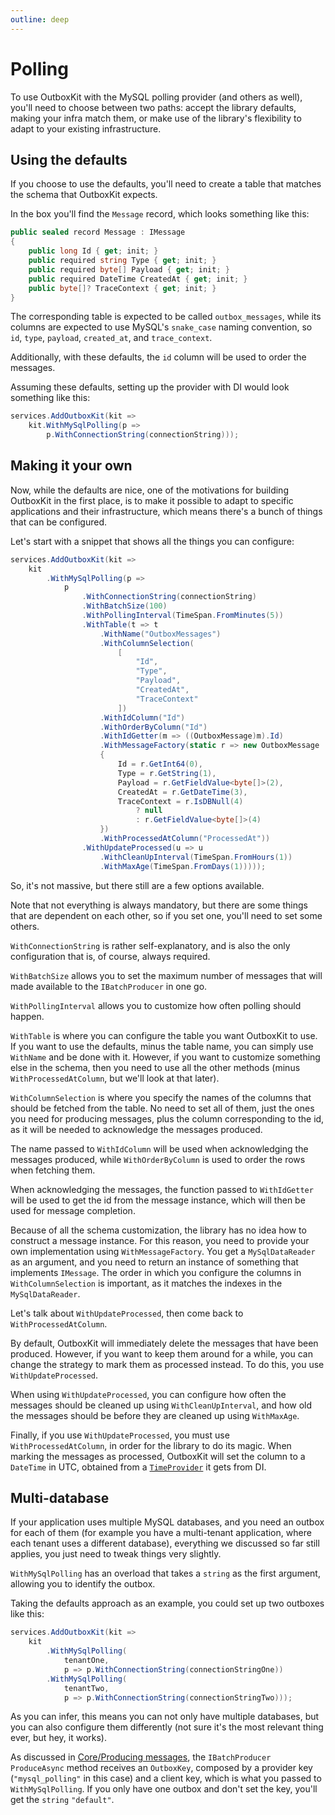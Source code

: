 ```yaml
---
outline: deep
---
```


# Polling

To use OutboxKit with the MySQL polling provider (and others as well), you'll need to choose between two paths: accept the library defaults, making your infra match them, or make use of the library's flexibility to adapt to your existing infrastructure.

## Using the defaults

If you choose to use the defaults, you'll need to create a table that matches the schema that OutboxKit expects.

In the box you'll find the `Message` record, which looks something like this:

```csharp
public sealed record Message : IMessage
{
    public long Id { get; init; }
    public required string Type { get; init; }
    public required byte[] Payload { get; init; }
    public required DateTime CreatedAt { get; init; }
    public byte[]? TraceContext { get; init; }
}
```

The corresponding table is expected to be called `outbox_messages`, while its columns are expected to use MySQL's `snake_case` naming convention, so `id`, `type`, `payload`, `created_at`, and `trace_context`.

Additionally, with these defaults, the `id` column will be used to order the messages.

Assuming these defaults, setting up the provider with DI would look something like this:

```csharp
services.AddOutboxKit(kit =>
    kit.WithMySqlPolling(p => 
        p.WithConnectionString(connectionString)));
```

## Making it your own

Now, while the defaults are nice, one of the motivations for building OutboxKit in the first place, is to make it possible to adapt to specific applications and their infrastructure, which means there's a bunch of things that can be configured.

Let's start with a snippet that shows all the things you can configure:

```csharp
services.AddOutboxKit(kit =>
    kit
        .WithMySqlPolling(p =>
            p
                .WithConnectionString(connectionString)
                .WithBatchSize(100)
                .WithPollingInterval(TimeSpan.FromMinutes(5))
                .WithTable(t => t
                    .WithName("OutboxMessages")
                    .WithColumnSelection(
                        [
                            "Id",
                            "Type",
                            "Payload",
                            "CreatedAt",
                            "TraceContext"
                        ])
                    .WithIdColumn("Id")
                    .WithOrderByColumn("Id")
                    .WithIdGetter(m => ((OutboxMessage)m).Id)
                    .WithMessageFactory(static r => new OutboxMessage
                    {
                        Id = r.GetInt64(0),
                        Type = r.GetString(1),
                        Payload = r.GetFieldValue<byte[]>(2),
                        CreatedAt = r.GetDateTime(3),
                        TraceContext = r.IsDBNull(4)
                            ? null 
                            : r.GetFieldValue<byte[]>(4)
                    })
                    .WithProcessedAtColumn("ProcessedAt"))
                .WithUpdateProcessed(u => u
                    .WithCleanUpInterval(TimeSpan.FromHours(1))
                    .WithMaxAge(TimeSpan.FromDays(1)))));
```

So, it's not massive, but there still are a few options available.

Note that not everything is always mandatory, but there are some things that are dependent on each other, so if you set one, you'll need to set some others.

`WithConnectionString` is rather self-explanatory, and is also the only configuration that is, of course, always required.

`WithBatchSize` allows you to set the maximum number of messages that will made available to the `IBatchProducer` in one go.

 `WithPollingInterval` allows you to customize how often polling should happen.

`WithTable` is where you can configure the table you want OutboxKit to use. If you want to use the defaults, minus the table name, you can simply use `WithName` and be done with it. However, if you want to customize something else in the schema, then you need to use all the other methods (minus `WithProcessedAtColumn`, but we'll look at that later).

`WithColumnSelection` is where you specify the names of the columns that should be fetched from the table. No need to set all of them, just the ones you need for producing messages, plus the column corresponding to the id, as it will be needed to acknowledge the messages produced.

The name passed to `WithIdColumn` will be used when acknowledging the messages produced, while `WithOrderByColumn` is used to order the rows when fetching them.

When acknowledging the messages, the function passed to `WithIdGetter` will be used to get the id from the message instance, which will then be used for message completion.

Because of all the schema customization, the library has no idea how to construct a message instance. For this reason, you need to provide your own implementation using `WithMessageFactory`. You get a `MySqlDataReader` as an argument, and you need to return an instance of something that implements `IMessage`. The order in which you configure the columns in `WithColumnSelection` is important, as it matches the indexes in the `MySqlDataReader`.

Let's talk about `WithUpdateProcessed`, then come back to `WithProcessedAtColumn`.

By default, OutboxKit will immediately delete the messages that have been produced. However, if you want to keep them around for a while, you can change the strategy to mark them as processed instead. To do this, you use `WithUpdateProcessed`.

When using `WithUpdateProcessed`, you can configure how often the messages should be cleaned up using `WithCleanUpInterval`, and how old the messages should be before they are cleaned up using `WithMaxAge`.

Finally, if you use `WithUpdateProcessed`, you must use `WithProcessedAtColumn`, in order for the library to do its magic. When marking the messages as processed, OutboxKit will set the column to a `DateTime` in UTC, obtained from a [`TimeProvider`](https://learn.microsoft.com/en-us/dotnet/api/system.timeprovider) it gets from DI.

## Multi-database

If your application uses multiple MySQL databases, and you need an outbox for each of them (for example you have a multi-tenant application, where each tenant uses a different database), everything we discussed so far still applies, you just need to tweak things very slightly.

`WithMySqlPolling` has an overload that takes a `string` as the first argument, allowing you to identify the outbox.

Taking the defaults approach as an example, you could set up two outboxes like this:

```csharp
services.AddOutboxKit(kit =>
    kit
        .WithMySqlPolling(
            tenantOne,
            p => p.WithConnectionString(connectionStringOne))
        .WithMySqlPolling(
            tenantTwo,
            p => p.WithConnectionString(connectionStringTwo)));
```

As you can infer, this means you can not only have multiple databases, but you can also configure them differently (not sure it's the most relevant thing ever, but hey, it works).

As discussed in [Core/Producing messages](/core/producing-messages), the `IBatchProducer` `ProduceAsync` method receives an `OutboxKey`, composed by a provider key (`"mysql_polling"` in this case) and a client key, which is what you passed to `WithMySqlPolling`. If you only have one outbox and don't set the key, you'll get the `string` `"default"`.
